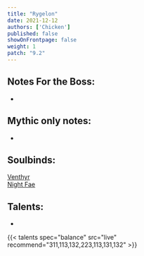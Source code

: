```yaml
---
title: "Rygelon"
date: 2021-12-12
authors: ['Chicken']
published: false
showOnFrontpage: false
weight: 1
patch: "9.2"
---
```



## Notes For the Boss:
- 

## Mythic only notes:
- 

## Soulbinds:
[Venthyr](https://ptr.wowhead.com/soulbind-calc/venthyr/theotar-the-mad-duke/druid/AwCWb74CBTUgCBU1yggSBTWHCCUy4ggjBTJJCBV2AAg1Mj8I)
<br>[Night Fae](https://ptr.wowhead.com/soulbind-calc/night-fae/niya/druid/AwCW5b4CBTXKCCU1IAgTBTXGCBUy5AglMuIIIhUySQgldgAI)

## Talents:

- 

{{< talents spec="balance" src="live" recommend="311,113,132,223,113,131,132" >}}
